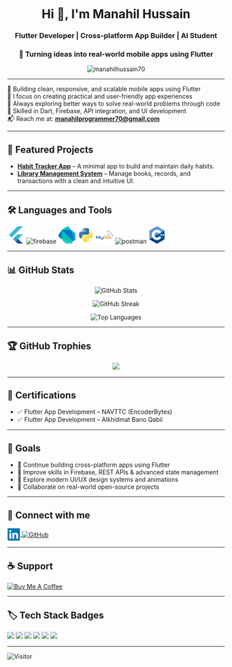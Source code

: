 <h1 align="center">Hi 👋, I'm Manahil Hussain</h1>
<h3 align="center">Flutter Developer | Cross-platform App Builder | AI Student</h3>
<h3 align="center">🚀 Turning ideas into real-world mobile apps using Flutter</h3>

<p align="center">
  <img src="https://komarev.com/ghpvc/?username=manahilhussain70&label=Profile%20views&color=0e75b6&style=flat" alt="manahilhussain70" />
</p>

---

🎯 Building clean, responsive, and scalable mobile apps using Flutter  
📱 I focus on creating practical and user-friendly app experiences  
🧠 Always exploring better ways to solve real-world problems through code  
💼 Skilled in Dart, Firebase, API integration, and UI development  
📬 Reach me at: **manahilprogrammer70@gmail.com**

---

## 📱 Featured Projects

-  [**Habit Tracker App**](https://github.com/ManahilHussain70/Habit-Tracker) – A minimal app to build and maintain daily habits.
-  [**Library Management System**](https://github.com/ManahilHussain70/Library-Management) – Manage books, records, and transactions with a clean and intuitive UI.

---

## 🛠️ Languages and Tools

<p align="left">
  <img src="https://raw.githubusercontent.com/devicons/devicon/master/icons/flutter/flutter-original.svg" alt="flutter" width="40" height="40"/>
  <img src="https://www.vectorlogo.zone/logos/firebase/firebase-icon.svg" alt="firebase" width="40" height="40"/>
  <img src="https://raw.githubusercontent.com/devicons/devicon/master/icons/dart/dart-original.svg" alt="dart" width="40" height="40"/>
  <img src="https://raw.githubusercontent.com/devicons/devicon/master/icons/python/python-original.svg" alt="python" width="40" height="40"/>
  <img src="https://raw.githubusercontent.com/devicons/devicon/master/icons/mysql/mysql-original-wordmark.svg" alt="mysql" width="40" height="40"/>
  <img src="https://www.vectorlogo.zone/logos/getpostman/getpostman-icon.svg" alt="postman" width="40" height="40"/>
  <img src="https://raw.githubusercontent.com/devicons/devicon/master/icons/cplusplus/cplusplus-original.svg" alt="cplusplus" width="40" height="40"/>
</p>

---

## 📊 GitHub Stats

<p align="center">
  <img src="https://github-readme-stats.vercel.app/api?username=manahilhussain70&show_icons=true&theme=radical" alt="GitHub Stats" />
</p>
<p align="center">
  <img src="https://github-readme-streak-stats.herokuapp.com/?user=manahilhussain70&theme=radical" alt="GitHub Streak" />
</p>
<p align="center">
  <img src="https://github-readme-stats.vercel.app/api/top-langs/?username=manahilhussain70&layout=compact&theme=radical" alt="Top Languages" />
</p>

---

## 🏆 GitHub Trophies

<p align="center">
  <img src="https://github-profile-trophy.vercel.app/?username=manahilhussain70&theme=monokai" />
</p>

---

## 📜 Certifications

- ✅ Flutter App Development – NAVTTC (EncoderBytes)
- ✅ Flutter App Development – Alkhidmat Bano Qabil

---

## 🎯 Goals

- 📲 Continue building cross-platform apps using Flutter  
- 🧠 Improve skills in Firebase, REST APIs & advanced state management  
- 🎨 Explore modern UI/UX design systems and animations  
- 🤝 Collaborate on real-world open-source projects

---

## 🔗 Connect with me

<p align="left">
  <a href="https://www.linkedin.com/in/manahil-hussain-169108346/" target="_blank">
    <img align="center" src="https://raw.githubusercontent.com/devicons/devicon/master/icons/linkedin/linkedin-original.svg" alt="LinkedIn" height="30" width="30" />
  </a>
  <a href="https://github.com/ManahilHussain70" target="_blank">
    <img align="center" src="https://cdn.jsdelivr.net/gh/devicons/devicon/icons/github/github-original.svg" alt="GitHub" height="30" width="30" />
  </a>
</p>

---

## ☕ Support

<p>
  <a href="https://www.buymeacoffee.com/programmer" target="_blank">
    <img src="https://cdn.buymeacoffee.com/buttons/v2/default-yellow.png" height="50" width="210" alt="Buy Me A Coffee" />
  </a>
</p>

---

## 🏷️ Tech Stack Badges

<p>
  <img src="https://img.shields.io/badge/Flutter-02569B?style=for-the-badge&logo=flutter&logoColor=white"/>
  <img src="https://img.shields.io/badge/Firebase-FFCA28?style=for-the-badge&logo=firebase&logoColor=black"/>
  <img src="https://img.shields.io/badge/Dart-0175C2?style=for-the-badge&logo=dart&logoColor=white"/>
  <img src="https://img.shields.io/badge/Python-3776AB?style=for-the-badge&logo=python&logoColor=white"/>
  <img src="https://img.shields.io/badge/Postman-FF6C37?style=for-the-badge&logo=postman&logoColor=white"/>
  <img src="https://img.shields.io/badge/MySQL-4479A1?style=for-the-badge&logo=mysql&logoColor=white"/>
</p>

---

![Visitor](https://visitor-badge.laobi.icu/badge?page_id=ManahilHussain70)
